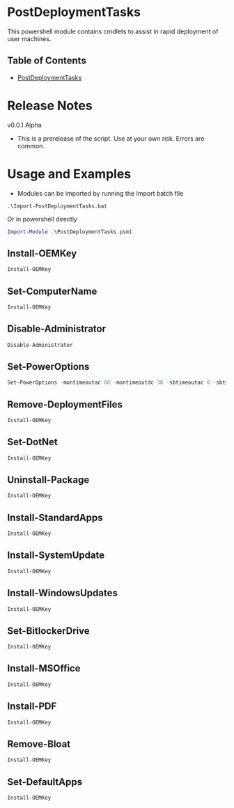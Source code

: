 # PostDeploymentTasks

This powershell module contains cmdlets to assist in rapid deployment of user machines.

## Table of Contents
- [PostDeploymentTasks](#PostDeploymentTasks)



# Release Notes
v0.0.1 Alpha
- This is a prerelease of the script. Use at your own risk. Errors are common.

# Usage and Examples
- Modules can be imported by running the Import batch file
```Command Prompt
.\Import-PostDeploymentTasks.bat
```
  Or in powershell directly
```Powershell
Import-Module .\PostDeploymentTasks.psm1
```

## Install-OEMKey
```Powershell
Install-OEMKey
```
## Set-ComputerName
```Powershell
Install-OEMKey
```

## Disable-Administrator
```Powershell
Disable-Administrator
```

## Set-PowerOptions
```Powershell
Set-PowerOptions -montimeoutac 60 -montimeoutdc 30 -sbtimeoutac 0 -sbtimeoutdc 0 -faststartup Disabled -powerbutton Shutdown -sleepbutton Shutdown -closelid Nothing
```

## Remove-DeploymentFiles
```Powershell
Install-OEMKey
```

## Set-DotNet
```Powershell
Install-OEMKey
```
          
## Uninstall-Package
```Powershell
Install-OEMKey
```

## Install-StandardApps
```Powershell
Install-OEMKey
```

## Install-SystemUpdate
```Powershell
Install-OEMKey
```

## Install-WindowsUpdates
```Powershell
Install-OEMKey
```

## Set-BitlockerDrive
```Powershell
Install-OEMKey
```
        
## Install-MSOffice
```Powershell
Install-OEMKey
```

## Install-PDF
```Powershell
Install-OEMKey
```

## Remove-Bloat
```Powershell
Install-OEMKey
```

## Set-DefaultApps
```Powershell
Install-OEMKey
```
